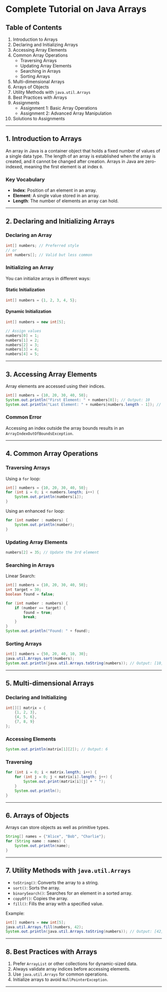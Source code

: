 
# Complete Tutorial on Java Arrays

## Table of Contents
1. Introduction to Arrays
2. Declaring and Initializing Arrays
3. Accessing Array Elements
4. Common Array Operations
   - Traversing Arrays
   - Updating Array Elements
   - Searching in Arrays
   - Sorting Arrays
5. Multi-dimensional Arrays
6. Arrays of Objects
7. Utility Methods with `java.util.Arrays`
8. Best Practices with Arrays
9. Assignments
   - Assignment 1: Basic Array Operations
   - Assignment 2: Advanced Array Manipulation
10. Solutions to Assignments

---

## 1. Introduction to Arrays

An array in Java is a container object that holds a fixed number of values of a single data type. The length of an array is established when the array is created, and it cannot be changed after creation. Arrays in Java are zero-indexed, meaning the first element is at index `0`.

### Key Vocabulary
- **Index**: Position of an element in an array.
- **Element**: A single value stored in an array.
- **Length**: The number of elements an array can hold.

---

## 2. Declaring and Initializing Arrays

### Declaring an Array
```java
int[] numbers; // Preferred style
// or
int numbers[]; // Valid but less common
```

### Initializing an Array
You can initialize arrays in different ways:

#### Static Initialization
```java
int[] numbers = {1, 2, 3, 4, 5};
```

#### Dynamic Initialization
```java
int[] numbers = new int[5];

// Assign values
numbers[0] = 1;
numbers[1] = 2;
numbers[2] = 3;
numbers[3] = 4;
numbers[4] = 5;
```

---

## 3. Accessing Array Elements

Array elements are accessed using their indices.

```java
int[] numbers = {10, 20, 30, 40, 50};
System.out.println("First Element: " + numbers[0]); // Output: 10
System.out.println("Last Element: " + numbers[numbers.length - 1]); // Output: 50
```

### Common Error
Accessing an index outside the array bounds results in an `ArrayIndexOutOfBoundsException`.

---

## 4. Common Array Operations

### Traversing Arrays
Using a `for` loop:
```java
int[] numbers = {10, 20, 30, 40, 50};
for (int i = 0; i < numbers.length; i++) {
    System.out.println(numbers[i]);
}
```

Using an enhanced `for` loop:
```java
for (int number : numbers) {
    System.out.println(number);
}
```

### Updating Array Elements
```java
numbers[2] = 35; // Update the 3rd element
```

### Searching in Arrays
Linear Search:
```java
int[] numbers = {10, 20, 30, 40, 50};
int target = 30;
boolean found = false;

for (int number : numbers) {
    if (number == target) {
        found = true;
        break;
    }
}
System.out.println("Found: " + found);
```

### Sorting Arrays
```java
int[] numbers = {50, 20, 40, 10, 30};
java.util.Arrays.sort(numbers);
System.out.println(java.util.Arrays.toString(numbers)); // Output: [10, 20, 30, 40, 50]
```

---

## 5. Multi-dimensional Arrays

### Declaring and Initializing
```java
int[][] matrix = {
    {1, 2, 3},
    {4, 5, 6},
    {7, 8, 9}
};
```

### Accessing Elements
```java
System.out.println(matrix[1][2]); // Output: 6
```

### Traversing
```java
for (int i = 0; i < matrix.length; i++) {
    for (int j = 0; j < matrix[i].length; j++) {
        System.out.print(matrix[i][j] + " ");
    }
    System.out.println();
}
```

---

## 6. Arrays of Objects

Arrays can store objects as well as primitive types.

```java
String[] names = {"Alice", "Bob", "Charlie"};
for (String name : names) {
    System.out.println(name);
}
```

---

## 7. Utility Methods with `java.util.Arrays`

- `toString()`: Converts the array to a string.
- `sort()`: Sorts the array.
- `binarySearch()`: Searches for an element in a sorted array.
- `copyOf()`: Copies the array.
- `fill()`: Fills the array with a specified value.

Example:
```java
int[] numbers = new int[5];
java.util.Arrays.fill(numbers, 42);
System.out.println(java.util.Arrays.toString(numbers)); // Output: [42, 42, 42, 42, 42]
```

---

## 8. Best Practices with Arrays
1. Prefer `ArrayList` or other collections for dynamic-sized data.
2. Always validate array indices before accessing elements.
3. Use `java.util.Arrays` for common operations.
4. Initialize arrays to avoid `NullPointerException`.

---


